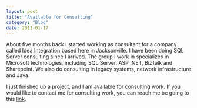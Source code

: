```yaml
---
layout: post
title: "Available for Consulting"
category: "Blog"
date: 2011-01-17
---
```



About five months back I started working as consultant for a company called Idea Integration based here in Jacksonville. I have been doing SQL Server consulting since I arrived. The group I work in specializes in Microsoft technologies, including SQL Server, ASP .NET, BizTalk and Sharepoint. We also do consulting in legacy systems, network infrastructure and Java.

I just finished up a project, and I am available for consulting work. If you would like to contact me for consulting work, you can reach me be going to this [link](http://www.fekke.com/index.cfm?fuseaction=home.contactMe).